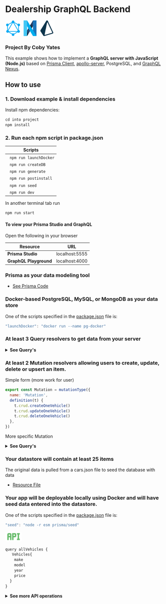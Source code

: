 # Dealership GraphQL Backend

<img src="./assets/graphql.png" alt="GraphQL" title="GraphQL" height="50">
<img src="./assets/nexus.png" alt="GraphQL" title="GraphQL" height="50">
<img src="./assets/prisma.png" alt="GraphQL" title="GraphQL" height="50">

### Project By Coby Yates

This example shows how to implement a **GraphQL server with JavaScript (Node.js)** based on [Prisma Client](https://github.com/prisma/prisma2/blob/master/docs/prisma-client-js/api.md), [apollo-server](https://www.apollographql.com/docs/apollo-server/), PostgreSQL, and [GraphQL Nexus](https://nexus.js.org/).

## How to use

### 1. Download example & install dependencies

Install npm dependencies:

```javascript
cd into project
npm install
```

### 2. Run each npm script in package.json

| Scripts              |
| -------------------- |
| ``` npm run launchDocker``` |
| ``` npm run createDB```     |
| ``` npm run generate```     |
| ``` npm run postinstall```  |
| ``` npm run seed```         |
| ``` npm run dev```          |

In another terminal tab run

```javascript
npm run start
```

#### To view your Prisma Studio and GraphQL

Open the following in your browser

| Resource               |      URL       |
| ---------------------- | :------------: |
| **Prisma Studio**      | localhost:5555 |
| **GraphQL Playground** | localhost:4000 |

### Prisma as your data modeling tool

- [See Prisma Code](./prisma)

### Docker-based PostgreSQL, MySQL, or MongoDB as your data store

One of the scripts specified in the [package.json](./package.json) file is:
```javascript
"launchDocker": "docker run --name pg-docker"
```

### At least 3 Query resolvers to get data from your server

<Details><Summary><strong>See Query's</strong></Summary>

```js
t.field('Vehicle', {
  type: 'Vehicle',
  nullable: true,
  args: { id: idArg() },
  resolve: (parent, { id }, ctx) => {
    return ctx.prisma.vehicle.findOne({
      where: {
        id,
      },
    })
  },
})
```

```javascript
t.list.field('Vehicles', {
  type: 'Vehicle',
  args: {
    searchString: stringArg({ nullable: true }),
  },
  resolve: (parent, { searchString }, ctx) => {
    return ctx.prisma.vehicle.findMany({
      where: {
        OR: [{ make: { contains: searchString } }],
      },
    })
  },
})
```

</DETAILS>

### At least 2 Mutation resolvers allowing users to create, update, delete or upsert an item.

Simple form (more work for user)

```js
export const Mutation = mutationType({
  name: 'Mutation',
  definition(t) {
    t.crud.createOneVehicle()
    t.crud.updateOneVehicle()
    t.crud.deleteOneVehicle()
  },
})
```

More specific Mutation
<Details><Summary><strong>See Query's</strong></Summary>

```javascript
export const Mutation = mutationType({
    name: 'Mutation',
    definition(t) {
        t.crud.deleteOneVehicle()
        t.field('createVehicle', {
          type: 'Vehicle',
          args: {
            make: stringArg({ nullable: false }),
            model: stringArg({ nullable: false }),
            year: stringArg({ nullable: false }),
            topSpeed: stringArg(),
            power: stringArg(),
            weight: stringArg(),
            engine: stringArg(),
            torque: stringArg(),
            sixty: stringArg(),
            price: stringArg(),
            vtype: stringArg(),
          },
          resolve: (
            parent,
            { make, model, year, topSpeed, power, weight, engine, torque, sixty, price, vtype, },
            ctx,
          ) => {
            return ctx.prisma.vehicle.create({
              data: { make, model, year, topSpeed, power, weight, engine, torque, sixty, price, vtype, },
            })
          },
        })
```
</Details>

### Your datastore will contain at least 25 items

The original data is pulled from a cars.json file to seed the database with data
- [Resource File](./prisma/cars.json)

### Your app will be deployable locally using Docker and will have seed data entered into the datastore.

One of the scripts specified in the [package.json](./package.json) file is:
```javascript
"seed": "node -r esm prisma/seed"
```

<img src="./assets/api.png" alt="GraphQL" title="GraphQL" height="30">

```js
query allVehicles {
   Vehicles{
    make
    model
    year
    price
  }
}
```

<Details><Summary><strong>See more API operations</strong></Summary>

### Create a single vehicle

```javascript
mutation createVehicle {
  createOneVehicle(
    data: {
      vtype: "truck"
      make: "Ford"
      model: "Raptor"
      year: "2020"
      topSpeed: "107"
      power: "450"
      weight: "5508"
      engine: "V6"
      torque: "510"
      sixty: "5.1"
      price: "53455"
    }
  ) {
    id
    createdAt
    make
    model
  }
}
```

### Update a vehicle by id

```javascript
mutation updateVehicle {
  updateOneVehicle(
    where: { id: "ck8zxk14o0000g4uatar505o1" }
    data: {
      vtype: "truck"
      make: "Ford"
      model: "Raptor"
      year: "2020"
      topSpeed: "107"
      power: "450"
      weight: "5508"
      engine: "V6"
      torque: "510"
      sixty: "5.1"
      price: "53455"
    }
  ) {
    createdAt
    make
    model
    power
  }
}
```

### Delete a single vehicle by id

```javascript
mutation deleteVehicle {
  deleteOneVehicle(where: { id: "ck8zx6h870019scua3gmu7740" }) {
    id
    make
  }
}
```

### Find one vehicle by id

```javascript
query filterVehicle {
  Vehicle(id: "ck8zymjtg0000b8uakdhq5p6z") {
    make
    model
    year
    price
    vtype
  }
}
```

### Search by any type of make

```javascript
query filterVehicles {
  Vehicles(searchString: "Ford") {
    make
    model
    year
    price
  }
}
```

</Details>
